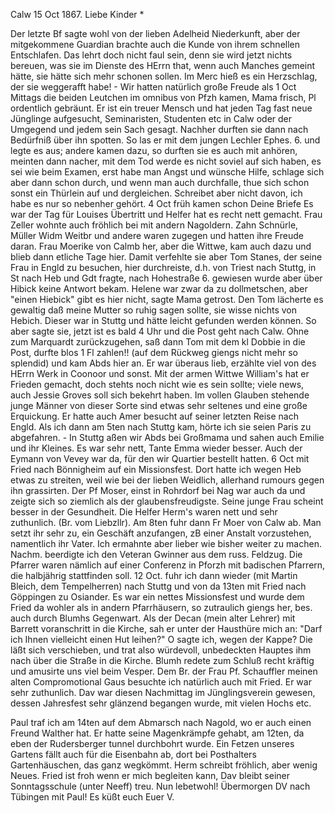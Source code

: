  Calw 15 Oct 1867.
Liebe Kinder <Marie>*

Der letzte Bf sagte wohl von der lieben Adelheid Niederkunft, aber der mitgekommene Guardian brachte auch die Kunde von ihrem schnellen Entschlafen. Das lehrt doch nicht faul sein, denn sie wird jetzt nichts bereuen, was sie im Dienste des HErrn that, wenn auch Manches gemeint hätte, sie hätte sich mehr schonen sollen. Im Merc hieß es ein Herzschlag, der sie weggerafft habe! - Wir hatten natürlich große Freude als 1 Oct Mittags die beiden Leutchen im omnibus von Pfzh kamen, Mama frisch, Pl ordentlich gebräunt. Er ist ein treuer Mensch und hat jeden Tag fast neue Jünglinge aufgesucht, Seminaristen, Studenten etc in Calw oder der Umgegend und jedem sein Sach gesagt. Nachher durften sie dann nach Bedürfniß über ihn spotten. So las er mit dem jungen Lechler Ephes. 6. und legte es aus; andere kamen dazu, so durften sie es auch mit anhören, meinten dann nacher, mit dem Tod werde es nicht soviel auf sich haben, es sei wie beim Examen, erst habe man Angst und wünsche Hilfe, schlage sich aber dann schon durch, und wenn man auch durchfalle, thue sich schon sonst ein Thürlein auf und dergleichen. Schreibet aber nicht davon, ich habe es nur so nebenher gehört. 4 Oct früh kamen schon Deine Briefe Es war der Tag für Louises Übertritt und Helfer hat es recht nett gemacht. Frau Zeller wohnte auch fröhlich bei mit andern Nagoldern. Zahn Schnürle, Müller Widm Weitbr und andere waren zugegen und hatten ihre Freude daran. Frau Moerike von Calmb her, aber die Wittwe, kam auch dazu und blieb dann etliche Tage hier. Damit verfehlte sie aber Tom Stanes, der seine Frau in Engld zu besuchen, hier durchreiste, d.h. von Triest nach Stuttg, in St nach Heb und Gdt fragte, nach Hohestraße 6. gewiesen wurde aber über Hibick keine Antwort bekam. Helene war zwar da zu dollmetschen, aber "einen Hiebick" gibt es hier nicht, sagte Mama getrost. Den Tom lächerte es gewaltig daß meine Mutter so ruhig sagen sollte, sie wisse nichts von Hebich. Dieser war in Stuttg und hätte leicht gefunden werden können. So aber sagte sie, jetzt ist es bald 4 Uhr und die Post geht nach Calw. Ohne zum Marquardt zurückzugehen, saß dann Tom mit dem kl Dobbie in die Post, durfte blos 1 Fl zahlen!! (auf dem Rückweg giengs nicht mehr so splendid) und kam Abds hier an. Er war überaus lieb, erzählte viel von des HErrn Werk in Coonoor und sonst. Mit der armen Wittwe William's hat er Frieden gemacht, doch stehts noch nicht wie es sein sollte; viele news, auch Jessie Groves soll sich bekehrt haben. Im vollen Glauben stehende junge Männer von dieser Sorte sind etwas sehr seltenes und eine große Erquickung. Er hatte auch Amer besucht auf seiner letzten Reise nach Engld. Als ich dann am 5ten nach Stuttg kam, hörte ich sie seien Paris zu abgefahren. - In Stuttg aßen wir Abds bei Großmama und sahen auch Emilie und ihr Kleines. Es war sehr nett, Tante Emma wieder besser. Auch der Eymann von Vevey war da, für den wir Quartier bestellt hatten. 6 Oct mit Fried nach Bönnigheim auf ein Missionsfest. Dort hatte ich wegen Heb etwas zu streiten, weil wie bei der lieben Weidlich, allerhand rumours gegen ihn grassirten. Der Pf Moser, einst in Rohrdorf bei Nag war auch da und zeigte sich so ziemlich als der glaubensfreudigste. Seine junge Frau scheint besser in der Gesundheit. Die Helfer Herm's waren nett und sehr zuthunlich. (Br. vom Liebzllr). 
Am 8ten fuhr dann Fr Moer von Calw ab. Man setzt ihr sehr zu, ein Geschäft anzufangen, zB einer Anstalt vorzustehen, namentlich ihr Vater. Ich ermahnte aber lieber wie bisher weiter zu machen. Nachm. beerdigte ich den Veteran Gwinner aus dem russ. Feldzug. Die Pfarrer waren nämlich auf einer Conferenz in Pforzh mit badischen Pfarrern, die halbjährig stattfinden soll. 
12 Oct. fuhr ich dann wieder (mit Martin Bleich, dem Tempelherren) nach Stuttg und von da 13ten mit Fried nach Göppingen zu Osiander. Es war ein nettes Missionsfest und wurde dem Fried da wohler als in andern Pfarrhäusern, so zutraulich giengs her, bes. auch durch Blumhs Gegenwart. Als der Decan (mein alter Lehrer) mit Barrett voranschritt in die Kirche, sah er unter der Hausthüre mich an: "Darf ich Ihnen vielleicht einen Hut leihen?" O sagte ich, wegen der Kappe? Die läßt sich verschieben, und trat also würdevoll, unbedeckten Hauptes ihm nach über die Straße in die Kirche. Blumh redete zum Schluß recht kräftig und amusirte uns viel beim Vesper. Dem Br. der Frau Pf. Schauffler meinen alten Compromotional Gaus besuchte ich natürlich auch mit Fried. Er war sehr zuthunlich. Dav war diesen Nachmittag im Jünglingsverein gewesen, dessen Jahresfest sehr glänzend begangen wurde, mit vielen Hochs etc.

Paul traf ich am 14ten auf dem Abmarsch nach Nagold, wo er auch einen Freund Walther hat. Er hatte seine Magenkrämpfe gehabt, am 12ten, da eben der Rudersberger tunnel durchbohrt wurde. Ein Fetzen unseres Gartens fällt auch für die Eisenbahn ab, dort bei Posthalters Gartenhäuschen, das ganz wegkömmt. Herm schreibt fröhlich, aber wenig Neues. Fried ist froh wenn er mich begleiten kann, Dav bleibt seiner Sonntagsschule (unter Neeff) treu. Nun lebetwohl! Übermorgen DV nach Tübingen mit Paul! Es küßt euch  Euer V.
